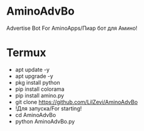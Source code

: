 # AminoAdvBo
Advertise Bot For AminoApps/Пиар бот для Амино!

# Termux
- apt update -y
- apt upgrade -y
- pkg install python
- pip install colorama
- pip install amino.py
- git clone https://github.com/LilZevi/AminoAdvBo
- !Для запуска/For starting!
- cd AminoAdvBo
- python AminoAdvBo.py

